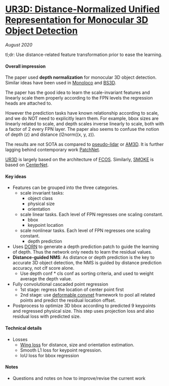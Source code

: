 # [UR3D: Distance-Normalized Unified Representation for Monocular 3D Object Detection](https://www.ecva.net/papers/eccv_2020/papers_ECCV/html/6559_ECCV_2020_paper.php)

_August 2020_

tl;dr: Use distance-related feature transformation prior to ease the learning.

#### Overall impression
The paper used **depth normalization** for monocular 3D object detection. Similar ideas have been used in [Monoloco](monoloco.md) and [BS3D](bs3d.md). 

The paper has the good idea to learn the scale-invariant features and linearly scale them properly according to the FPN levels the regression heads are attached to. 

However the prediction tasks have known relationship according to scale, and we do NOT need to explicitly learn them. For example, bbox sizes are linearly related to scale, and depth scales inverse linearly to scale, both with a factor of 2 every FPN layer. The paper also seems to confuse the notion of depth (z) and distance (l2norm((x, y, z)).

The results are not SOTA as compared to [pseudo-lidar](pseudo_lidar.md) or [AM3D](am3d.md). It is further lagging behind contemporary work [PatchNet](patchnet.md).

[UR3D](ur3d.md) is largely based on the architecture of [FCOS](fcos.md). Similarly, [SMOKE](smoke.md) is based on [CenterNet](centernet.md).

#### Key ideas
- Features can be grouped into the three categories.
	- scale invariant tasks: 
		- object class
		- physical size
		- orientation
	- scale linear tasks. Each level of FPN regresses one scaling constant.
		- bbox
		- keypoint location
	- scale nonlinear tasks. Each level of FPN regresses one scaling constant.
		- depth prediction
- Uses [DORN](dorn.md) to generate a depth prediction patch to guide the learning of depth. Thus the network only needs to learn the residual values. 
- **Distance-guided NMS**: As distance or depth prediction is the key to accurate 3D object detection, the NMS is guided by distance prediction accuracy, not clf score alone.
	- Use depth conf * cls conf as sorting criteria, and used to weight average the depth value. 
- Fully convolutional cascaded point regression
	- 1st stage: regress the location of center point first
	- 2nd stage: use [deformable convnet](https://arxiv.org/abs/1703.06211) framework to pool all related points and predict the residual location offset.
- Postprocess to optimize 3D bbox according to predicted 9 keypoints and regressed physical size. This step uses projection loss and also residual loss with predicted size. 

#### Technical details
- Losses
	- [Wing loss](https://arxiv.org/abs/1711.06753) for distance, size and orientation estimation.
	- Smooth L1 loss for keypoint regression.
	- IoU loss for bbox regression

#### Notes
- Questions and notes on how to improve/revise the current work  

